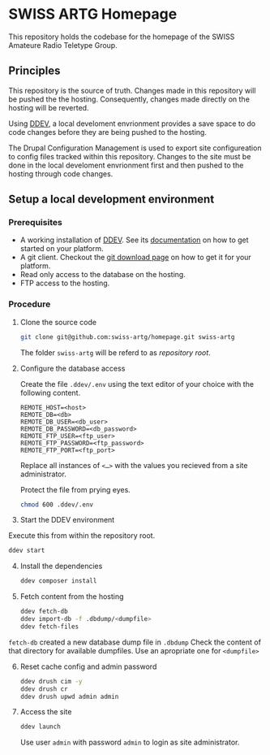 # SWISS ARTG Homepage

This repository holds the codebase for the homepage of the SWISS Amateure Radio Teletype Group.

## Principles

This repository is the source of truth.
Changes made in this repository will be pushed the the hosting.
Consequently, changes made directly on the hosting will be reverted.

Using [DDEV][ddev], a local develoment envrionment provides a save space to do code changes before they are being pushed to the hosting.

The Drupal Configuration Management is used to export site configureation to config files tracked within this repository.
Changes to the site must be done in the local develoment envrionment first and then pushed to the hosting through code changes.

## Setup a local development environment

### Prerequisites

* A working installation of [DDEV][ddev].
  See its [documentation](https://ddev.com/get-started/) on how to get started on your platform.
* A git client.
  Checkout the [git download page](https://git-scm.com/downloads) on how to get it for your platform.
* Read only access to the database on the hosting.
* FTP access to the hosting.

### Procedure

1. Clone the source code

   ```sh
   git clone git@github.com:swiss-artg/homepage.git swiss-artg
   ```

   The folder `swiss-artg` will be referd to as _repository root_.

2. Configure the database access

   Create the file `.ddev/.env` using the text editor of your choice with the following content.

   ```
   REMOTE_HOST=<host>
   REMOTE_DB=<db>
   REMOTE_DB_USER=<db_user>
   REMOTE_DB_PASSWORD=<db_password>
   REMOTE_FTP_USER=<ftp_user>
   REMOTE_FTP_PASSWORD=<ftp_password>
   REMOTE_FTP_PORT=<ftp_port>
   ```

   Replace all instances of `<…>` with the values you recieved from a site administrator.

   Protect the file from prying eyes.

   ```sh
   chmod 600 .ddev/.env
   ```

3. Start the DDEV environment

  Execute this from within the repository root.

   ```sh
   ddev start
   ```

4. Install the dependencies

   ```sh
   ddev composer install
   ```

5. Fetch content from the hosting

   ```sh
   ddev fetch-db
   ddev import-db -f .dbdump/<dumpfile>
   ddev fetch-files
   ```

  `fetch-db` created a new database dump file in `.dbdump`
  Check the content of that directory for available dumpfiles.
  Use an apropriate one for `<dumpfile>`

6. Reset cache config and admin password

   ```sh
   ddev drush cim -y
   ddev drush cr
   ddev drush upwd admin admin
   ```

7. Access the site

   ```sh
   ddev launch
   ```

   Use user `admin` with password `admin` to login as site administrator.

[ddev]: https://ddev.com/
